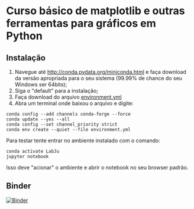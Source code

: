 # Curso básico de matplotlib e outras ferramentas para gráficos em Python

## Instalação

1. Navegue até http://conda.pydata.org/miniconda.html e faça download da versão apropriada para o seu sistema (99.99% de chance do seu Windows ser 64bits);
2. Siga o "default" para a instalação;
3. Faça download do arquivo [environment.yml](https://raw.githubusercontent.com/ocefpaf/CursoPython_AlunasJu/master/environment.yml)
4. Abra um terminal onde baixou o arquivo e digite:

```shell
conda config --add channels conda-forge --force
conda update --yes --all
conda config --set channel_priority strict
conda env create --quiet --file environment.yml
```

Para testar tente entrar no ambiente instalado com o comando:

```
conda activate LabJu
jupyter notebook
```

Isso deve "acionar" o ambiente e abrir o notebook no seu browser padrão.


## Binder

[![Binder](https://mybinder.org/badge_logo.svg)](https://mybinder.org/v2/gh/ocefpaf/CursoPython_AlunasJu/master)
